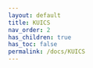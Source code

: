 ```yaml
---
layout: default
title: KUICS
nav_order: 2
has_children: true
has_toc: false
permalink: /docs/KUICS
---
```



